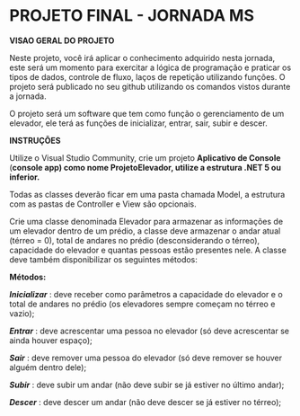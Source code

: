# PROJETO FINAL - JORNADA MS

**VISAO GERAL DO PROJETO**

Neste projeto, você irá aplicar o conhecimento adquirido nesta jornada, este será um momento para exercitar a lógica de programação e praticar os tipos de dados, controle de fluxo, laços de repetição utilizando funções.  O projeto será publicado no seu github utilizando os comandos vistos durante a jornada.

O projeto será um software que tem como função o gerenciamento de um elevador, ele terá as funções de inicializar, entrar, sair, subir e descer.  

**INSTRUÇÕES**

Utilize o Visual Studio Community, crie um projeto **Aplicativo de Console** (**console app) como nome ProjetoElevador, utilize a estrutura .NET 5 ou inferior.**

Todas as classes deverão ficar em uma pasta chamada Model, a estrutura com as pastas de Controller e View são opcionais.

Crie uma classe denominada Elevador para armazenar as informações de um elevador
dentro de um prédio, a classe deve armazenar o andar atual (térreo = 0), total de andares
no prédio (desconsiderando o térreo), capacidade do elevador e quantas pessoas estão
presentes nele. A classe deve também disponibilizar os seguintes métodos:

**Métodos:**

***Inicializar*** : deve receber como parâmetros a capacidade do elevador e o total de
andares no prédio (os elevadores sempre começam no térreo e vazio);

***Entrar*** : deve acrescentar uma pessoa no elevador (só deve acrescentar se ainda houver
espaço);

***Sair*** : deve remover uma pessoa do elevador (só deve remover se houver alguém
dentro dele);

***Subir*** : deve subir um andar (não deve subir se já estiver no último andar);

***Descer*** : deve descer um andar (não deve descer se já estiver no térreo);
